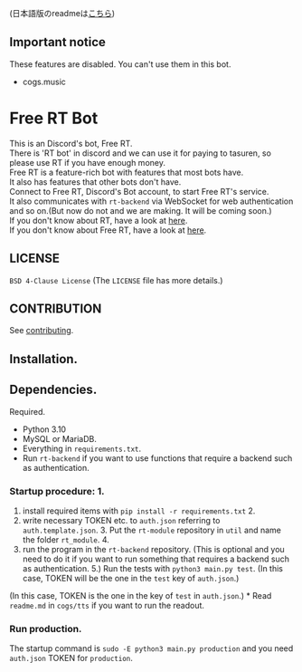 <!--[![Discord Bots](https://top.gg/api/widget/status/716496407212589087.svg)](https://top.gg/bot/716496407212589087) [![Discord Bots](https://top.gg/api/widget/servers/716496407212589087.svg)](https://top.gg/bot/716496407212589087) ![Discord](https://img.shields.io/discord/718641964672876614?label=support&logo=discord)-->
<!-- To do: この部分をFreeRTのbotや公式サーバーのものにする。-->
(日本語版のreadmeは[こちら](https://github.com/Free-RT/rt-bot/blob/main/readme.ja.md))
## Important notice
These features are disabled. You can't use them in this bot.
* cogs.music

# Free RT Bot
This is an Discord's bot, Free RT.  
There is 'RT bot' in discord and we can use it for paying to tasuren, so please use RT if you have enough money.  
Free RT is a feature-rich bot with features that most bots have.  
It also has features that other bots don't have.  
Connect to Free RT, Discord's Bot account, to start Free RT's service.  
It also communicates with `rt-backend` via WebSocket for web authentication and so on.(But now do not and we are making. It will be coming soon.)  
If you don't know about RT, have a look at [here](https://rt-bot.com/).  
If you don't know about Free RT, have a look at [here](https://free-rt.com/).  

## LICENSE
`BSD 4-Clause License` (The `LICENSE` file has more details.)

## CONTRIBUTION
See [contributing](https://github.com/Free-RT/rt-bot/blob/main/contributing/).

## Installation.
## Dependencies.
Required.

* Python 3.10
* MySQL or MariaDB.
* Everything in `requirements.txt`.
* Run `rt-backend` if you want to use functions that require a backend such as authentication.
### Startup procedure: 1.
1. install required items with `pip install -r requirements.txt` 2.
2. write necessary TOKEN etc. to `auth.json` referring to `auth.template.json`. 3.
Put the `rt-module` repository in `util` and name the folder `rt_module`. 4.
4. run the program in the `rt-backend` repository.
   (This is optional and you need to do it if you want to run something that requires a backend such as authentication. 5.)
Run the tests with `python3 main.py test`.
   (In this case, TOKEN will be the one in the `test` key of `auth.json`.)

(In this case, TOKEN is the one in the key of `test` in `auth.json`.) * Read `readme.md` in `cogs/tts` if you want to run the readout.
### Run production.
The startup command is `sudo -E python3 main.py production` and you need `auth.json` TOKEN for `production`.
